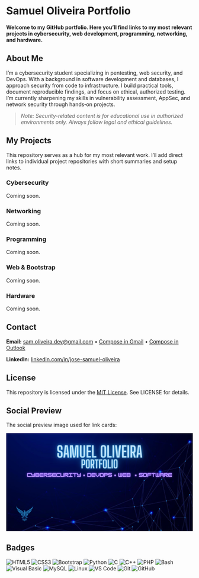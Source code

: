 # Samuel Oliveira Portfolio

**Welcome to my GitHub portfolio. Here you’ll find links to my most relevant projects in cybersecurity, web development, programming, networking, and hardware.**

## About Me

I’m a cybersecurity student specializing in pentesting, web security, and DevOps. With a background in software development and databases, I approach security from code to infrastructure. I build practical tools, document reproducible findings, and focus on ethical, authorized testing. I’m currently sharpening my skills in vulnerability assessment, AppSec, and network security through hands‑on projects.

> *Note: Security-related content is for educational use in authorized environments only. Always follow legal and ethical guidelines.*


## My Projects

This repository serves as a hub for my most relevant work. I’ll add direct links to individual project repositories with short summaries and setup notes.

### Cybersecurity

Coming soon.

### Networking

Coming soon.

### Programming

Coming soon.

### Web & Bootstrap

Coming soon.

### Hardware

Coming soon.

## Contact

**Email:** sam.oliveira.dev@gmail.com • [Compose in Gmail](https://mail.google.com/mail/?view=cm&fs=1&to=sam.oliveira.dev@gmail.com&su=Portfolio%20inquiry&body=Hi%20Samuel%2C%0A) • [Compose in Outlook](https://outlook.live.com/owa/?path=/mail/action/compose&to=sam.oliveira.dev@gmail.com&subject=Portfolio%20inquiry&body=Hi%20Samuel%2C%0A)  

**LinkedIn:** [linkedin.com/in/jose-samuel-oliveira](https://www.linkedin.com/in/jose-samuel-oliveira)

## License

This repository is licensed under the [MIT License](LICENSE). See LICENSE for details.

## Social Preview
The social preview image used for link cards:

<img src="assets/social-preview.png" alt="Samuel Oliveira Portfolio — Cybersecurity, DevOps, Web, Software" width="640">

## Badges

![HTML5](https://img.shields.io/badge/HTML5-E34F26?style=for-the-badge&logo=html5&logoColor=white)
![CSS3](https://img.shields.io/badge/CSS3-1572B6?style=for-the-badge&logo=css3&logoColor=white)
![Bootstrap](https://img.shields.io/badge/Bootstrap-563D7C?style=for-the-badge&logo=bootstrap&logoColor=white)
![Python](https://img.shields.io/badge/Python-3776AB?style=for-the-badge&logo=python&logoColor=white)
![C](https://img.shields.io/badge/C-00599C?style=for-the-badge&logo=c&logoColor=white)
![C++](https://img.shields.io/badge/C++-00599C?style=for-the-badge&logo=c%2B%2B&logoColor=white)
![PHP](https://img.shields.io/badge/PHP-777BB4?style=for-the-badge&logo=php&logoColor=white)
![Bash](https://img.shields.io/badge/Bash-4EAA25?style=for-the-badge&logo=gnu-bash&logoColor=white)
![Visual Basic](https://img.shields.io/badge/Visual%20Basic-512BD4?style=for-the-badge&logo=.net&logoColor=white)
![MySQL](https://img.shields.io/badge/MySQL-4479A1?style=for-the-badge&logo=mysql&logoColor=white)
![Linux](https://img.shields.io/badge/Linux-FCC624?style=for-the-badge&logo=linux&logoColor=black)
![VS Code](https://img.shields.io/badge/VS%20Code-0078D4?style=for-the-badge&logo=visual%20studio%20code&logoColor=white)
![Git](https://img.shields.io/badge/Git-F05032?style=for-the-badge&logo=git&logoColor=white)
![GitHub](https://img.shields.io/badge/GitHub-181717?style=for-the-badge&logo=github&logoColor=white)
